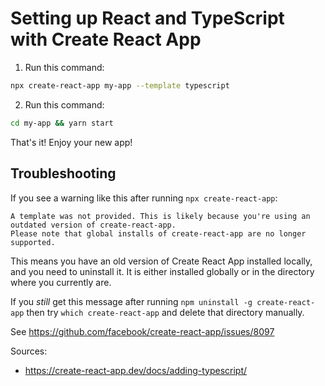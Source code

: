# Setting up React and TypeScript with Create React App

1. Run this command:
```sh
npx create-react-app my-app --template typescript
```

2. Run this command:
```sh
cd my-app && yarn start
```

That's it! Enjoy your new app!

## Troubleshooting

If you see a warning like this after running `npx create-react-app`:

```
A template was not provided. This is likely because you're using an outdated version of create-react-app.
Please note that global installs of create-react-app are no longer supported.
```

This means you have an old version of Create React App installed locally,
and you need to uninstall it. It is either installed globally or in the
directory where you currently are.

If you *still* get this message after running `npm uninstall -g
create-react-app` then try `which create-react-app` and delete that directory
manually.

See https://github.com/facebook/create-react-app/issues/8097

Sources:
* https://create-react-app.dev/docs/adding-typescript/
